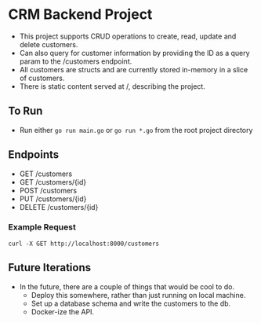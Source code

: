# CRM Backend Project
- This project supports CRUD operations to create, read, update and delete customers.
- Can also query for customer information by providing the ID as a query param to the /customers endpoint.
- All customers are structs and are currently stored in-memory in a slice of customers.
- There is static content served at /, describing the project.

## To Run
- Run either `go run main.go` or `go run *.go` from the root project directory

## Endpoints
- GET /customers
- GET /customers/{id}
- POST /customers
- PUT /customers/{id}
- DELETE /customers/{id}

### Example Request
`curl -X GET http://localhost:8000/customers`

## Future Iterations
- In the future, there are a couple of things that would be cool to do.
  - Deploy this somewhere, rather than just running on local machine.
  - Set up a database schema and write the customers to the db.
  - Docker-ize the API.